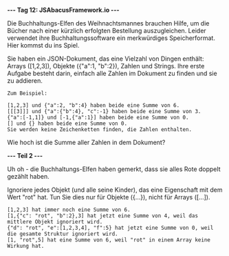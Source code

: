 **--- Tag 12: JSAbacusFramework.io ---**

Die Buchhaltungs-Elfen des Weihnachtsmannes brauchen Hilfe, um die Bücher nach einer kürzlich erfolgten Bestellung
auszugleichen. Leider verwendet ihre Buchhaltungssoftware ein merkwürdiges Speicherformat. Hier kommst du ins Spiel.

Sie haben ein JSON-Dokument, das eine Vielzahl von Dingen enthält: Arrays ([1,2,3]), Objekte ({"a":1, "b":2}), Zahlen
und Strings. Ihre erste Aufgabe besteht darin, einfach alle Zahlen im Dokument zu finden und sie zu addieren.

```
Zum Beispiel:

[1,2,3] und {"a":2, "b":4} haben beide eine Summe von 6.
[[[3]]] und {"a":{"b":4}, "c":-1} haben beide eine Summe von 3.
{"a":[-1,1]} und [-1,{"a":1}] haben beide eine Summe von 0.
[] und {} haben beide eine Summe von 0.
Sie werden keine Zeichenketten finden, die Zahlen enthalten.
```

Wie hoch ist die Summe aller Zahlen in dem Dokument?

**--- Teil 2 ---**

Uh oh - die Buchhaltungs-Elfen haben gemerkt, dass sie alles Rote doppelt gezählt haben.

Ignoriere jedes Objekt (und alle seine Kinder), das eine Eigenschaft mit dem Wert "rot" hat. Tun Sie dies nur für
Objekte ({...}), nicht für Arrays ([...]).

```
[1,2,3] hat immer noch eine Summe von 6.
[1,{"c": "rot", "b":2},3] hat jetzt eine Summe von 4, weil das mittlere Objekt ignoriert wird.
{"d": "rot", "e":[1,2,3,4], "f":5} hat jetzt eine Summe von 0, weil die gesamte Struktur ignoriert wird.
[1, "rot",5] hat eine Summe von 6, weil "rot" in einem Array keine Wirkung hat.
```
